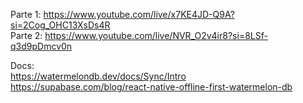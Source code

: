 Parte 1: https://www.youtube.com/live/x7KE4JD-Q9A?si=2Cog_OHC13XsDs4R
<br>
Parte 2: https://www.youtube.com/live/NVR_O2v4ir8?si=8LSf-q3d9pDmcv0n
<br>

Docs:
<br>
https://watermelondb.dev/docs/Sync/Intro
<br>
https://supabase.com/blog/react-native-offline-first-watermelon-db

